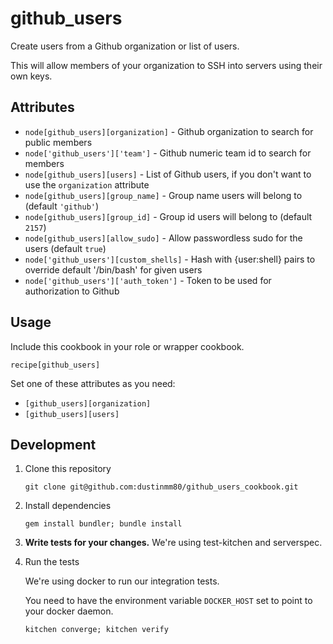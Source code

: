 # github_users

Create users from a Github organization or list of users.

This will allow members of your organization to SSH into servers using their own keys.

## Attributes

* `node[github_users][organization]` - Github organization to search for public members
* `node['github_users']['team']` - Github numeric team id to search for members
* `node[github_users][users]` - List of Github users, if you don't want to use the `organization` attribute
* `node[github_users][group_name]` - Group name users will belong to (default `'github'`)
* `node[github_users][group_id]` - Group id users will belong to (default `2157`)
* `node[github_users][allow_sudo]` - Allow passwordless sudo for the users (default `true`)
* `node['github_users'][custom_shells]` - Hash with {user:shell} pairs to override default '/bin/bash' for given users
* `node['github_users']['auth_token']` - Token to be used for authorization to Github

## Usage

Include this cookbook in your role or wrapper cookbook.

```
recipe[github_users]
```

Set one of these attributes as you need:

* `[github_users][organization]`
* `[github_users][users]`

## Development

1. Clone this repository
    
    ```
    git clone git@github.com:dustinmm80/github_users_cookbook.git
    ```

2. Install dependencies

    ```
    gem install bundler; bundle install
    ```
    
3. **Write tests for your changes.** We're using test-kitchen and serverspec.

4. Run the tests

    We're using docker to run our integration tests.

    You need to have the environment variable `DOCKER_HOST` set to point to your docker daemon.

    ```
    kitchen converge; kitchen verify
    ```
